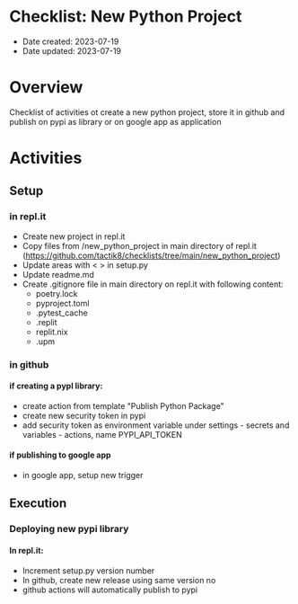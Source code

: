 
# Checklist: New Python Project
- Date created: 2023-07-19
- Date updated: 2023-07-19


# Overview
Checklist of activities ot create a new python project, store it in github and publish on pypi as library or on google app as application

# Activities

## Setup
### in repl.it
- Create new project in repl.it
- Copy files from /new_python_project in main directory of repl.it (https://github.com/tactik8/checklists/tree/main/new_python_project)
- Update areas with < > in setup.py
- Update readme.md
- Create .gitignore file in main directory on repl.it with following content:
  - poetry.lock
  - pyproject.toml
  - .pytest_cache
  - .replit
  - replit.nix
  - .upm


### in github
#### if creating a pypl library:
- create action from template "Publish Python Package"
- create new security token in pypi
- add security token as environment variable under settings - secrets and variables - actions, name PYPI_API_TOKEN

#### if publishing to google app
- in google app, setup new trigger


## Execution

### Deploying new pypi library
#### In repl.it:
- Increment setup.py version number
- In github, create new release using same version no
- github actions will automatically publish to pypi



